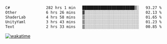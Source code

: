 <!--START_SECTION:waka-->

```txt
C#                282 hrs 1 min   ███████████████████████▒░   93.27 %
Other             6 hrs 26 mins   ▓░░░░░░░░░░░░░░░░░░░░░░░░   02.13 %
ShaderLab         4 hrs 58 mins   ▒░░░░░░░░░░░░░░░░░░░░░░░░   01.65 %
UnityYaml         3 hrs 43 mins   ▒░░░░░░░░░░░░░░░░░░░░░░░░   01.23 %
Text              2 hrs 33 mins   ▒░░░░░░░░░░░░░░░░░░░░░░░░   00.85 %
```

<!--END_SECTION:waka-->
[![wakatime](https://wakatime.com/badge/user/6c2f442e-41b4-42e3-bc06-d5d8203ad1da.svg)](https://wakatime.com/@6c2f442e-41b4-42e3-bc06-d5d8203ad1da)

